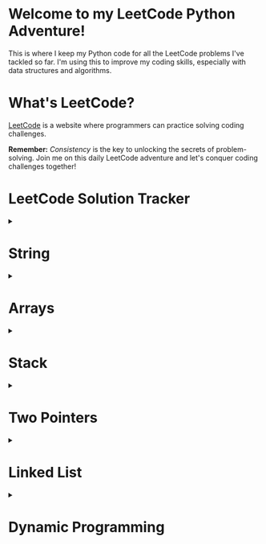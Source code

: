 # Welcome to my LeetCode Python Adventure!

This is where I keep my Python code for all the LeetCode problems I've tackled so far. I'm using this to improve my coding skills, especially with data structures and algorithms.

# What's LeetCode?

[LeetCode](https://leetcode.com/) is a website where programmers can practice solving coding challenges.

**Remember:** _Consistency_ is the key to unlocking the secrets of problem-solving. Join me on this daily LeetCode adventure and let's conquer coding challenges together!

# LeetCode Solution Tracker

<details>
  <summary><h1>String</h1></summary>

| **S#** | **Question#** |                             **Difficulty**                                    |                                         **Questions**                                                                                          |                                                                 **Solutions**                                   |
| :----: | :-----------: | :----------------------------------------------------------------------: | :-------------------------------------------------------------------------------------------------------------------------------------------:  | :----------------------------------------------------------------------------------------------------:          |
| **01** |      771      | <img src='https://img.shields.io/badge/Easy-darkcyan' alt='Easy'/>       | [Jewels and Stones](https://leetcode.com/problems/jewels-and-stones/)                                                                          | [Jewels and Stones](https://leetcode.com/submissions/detail/1258744687/)                                        |
| **02** |      520      | <img src='https://img.shields.io/badge/Easy-darkcyan' alt='Easy'/>       | [Detect Capital](https://leetcode.com/problems/detect-capital/)                                                                                | [Detect Capital](https://leetcode.com/submissions/detail/1258719995/)                                           |
| **03** |     2129      | <img src='https://img.shields.io/badge/Easy-darkcyan' alt='Easy'/>       | [Capitalize the Title](https://leetcode.com/problems/capitalize-the-title/)                                                                    | [Capitalize the Title](https://leetcode.com/submissions/detail/1264065876/)                                     |
| **04** |      557      | <img src='https://img.shields.io/badge/Easy-darkcyan' alt='Easy'/>       | [Reverse Words in a String III](https://leetcode.com/problems/reverse-words-in-a-string-iii/)                                                  | [Reverse Words in a String III](https://leetcode.com/submissions/detail/1265807621/)                            |
| **05** |      434      | <img src='https://img.shields.io/badge/Easy-darkcyan' alt='Easy'/>       | [Number of Segments in a String](https://leetcode.com/problems/number-of-segments-in-a-string/)                                                | [Number of Segments in a String](https://leetcode.com/submissions/detail/1266650872/)                           |
| **06** |     3120      | <img src='https://img.shields.io/badge/Easy-darkcyan' alt='Easy'/>       | [Count the Number of Special Characters I](https://leetcode.com/problems/count-the-number-of-special-characters-i/)                            | [Count the Number of Special Characters I](https://leetcode.com/submissions/detail/1264767081/)                 |
| **07** |      709      | <img src='https://img.shields.io/badge/Easy-darkcyan' alt='Easy'/>       | [To Lower Case](https://leetcode.com/problems/to-lower-case/)                                                                                  | [To Lower Case](https://leetcode.com/submissions/detail/1267302850/)                                            |
| **08** |      415      | <img src='https://img.shields.io/badge/Easy-darkcyan' alt='Easy'/>       | [Add Strings](https://leetcode.com/problems/add-strings/description/)                                                                          | [Add Strings](https://leetcode.com/submissions/detail/1270464330/)                                              |
| **09** |      28       | <img src='https://img.shields.io/badge/Easy-darkcyan' alt='Easy'/>       | [Find the Index of the First Occurrence in a String](https://leetcode.com/problems/find-the-index-of-the-first-occurrence-in-a-string/)        | [Find the Index of the First Occurrence in a String](https://leetcode.com/submissions/detail/1271444975/)       |
| **10** |     2716      | <img src='https://img.shields.io/badge/Easy-darkcyan' alt='Easy'/>       | [Minimize String Length](https://leetcode.com/problems/minimize-string-length/)                                                                | [Minimize String Length](https://leetcode.com/problems/minimize-string-length/submissions/)                     |
| **11** |      796      | <img src='https://img.shields.io/badge/Easy-darkcyan' alt='Easy'/>       | [Rotate String](https://leetcode.com/problems/rotate-string/)                                                                                  | [Rotate String](https://leetcode.com/submissions/detail/1441590107/)                                            |
| **12** |     3110      | <img src='https://img.shields.io/badge/Easy-darkcyan' alt='Easy'/>       | [Score of a String](https://leetcode.com/problems/score-of-a-string/)                                                                          | [Score of a String](https://leetcode.com/submissions/detail/1274357141/)                                        |
| **13** |      334      | <img src='https://img.shields.io/badge/Easy-darkcyan' alt='Easy'/>       | [Reverse String](https://leetcode.com/problems/reverse-string/description/)                                                                    | [Reverse String](https://leetcode.com/submissions/detail/1275214461/)                                           |
| **14** |      58       | <img src='https://img.shields.io/badge/Easy-darkcyan' alt='Easy'/>       | [Length of Last Word](https://leetcode.com/problems/length-of-last-word/description/)                                                          | [Length of Last Word](https://leetcode.com/submissions/detail/1276505891/)                                      |
| **15** |     3136      | <img src='https://img.shields.io/badge/Easy-darkcyan' alt='Easy'/>       | [Valid Word](https://leetcode.com/problems/valid-word/description/)                                                                            | [Valid Word](https://leetcode.com/submissions/detail/1295331034/)                                               |
| **16** |      392      | <img src='https://img.shields.io/badge/Easy-darkcyan' alt='Easy'/>       | [Is Subsequence](https://leetcode.com/problems/is-subsequence/)                                                                                | [Is Subsequence](https://leetcode.com/submissions/detail/1295347912/)                                           |
| **17** |      67       | <img src='https://img.shields.io/badge/Easy-darkcyan' alt='Easy'/>       | [Add Binary](https://leetcode.com/problems/add-binary/description/)                                                                            | [Add Binary](https://leetcode.com/submissions/detail/1292033255/)                                               |
| **18** |      43       | <img src='https://img.shields.io/badge/Medium-darkorange' alt='Medium'/> | [Multiply Strings](https://leetcode.com/problems/multiply-strings/description/)                                                                | [Multiply Strings](https://leetcode.com/submissions/detail/1292015203/)                                         |
| **19** |      2785     | <img src='https://img.shields.io/badge/Medium-darkorange' alt='Medium'/> | [Sort Vowels in a String](https://leetcode.com/problems/sort-vowels-in-a-string/description/)                                                  | [Sort Vowels in a String](https://leetcode.com/submissions/detail/1318780724/)                                  |
| **20** |      345      | <img src='https://img.shields.io/badge/Easy-darkcyan' alt='Easy'/>       | [Reverse Vowels of a String](https://leetcode.com/problems/reverse-vowels-of-a-string/description/)                                            | [Reverse Vowels of a String](https://leetcode.com/problems/reverse-vowels-of-a-string/submissions/)             |  
| **21** |     2937      | <img src='https://img.shields.io/badge/Easy-darkcyan' alt='Easy'/>       | [Make Three Strings Equal](https://leetcode.com/problems/make-three-strings-equal/description/)                                                | [Make Three Strings Equal](https://leetcode.com/problems/make-three-strings-equal/submissions/1334381520/)      |  
| **22** |      151      | <img src='https://img.shields.io/badge/Medium-darkorange' alt='Medium'/> | [Reverse Words in a String](https://leetcode.com/problems/reverse-words-in-a-string/description/)                                              | [Reverse Words in a String](https://leetcode.com/submissions/detail/1335950671/)                                |  
| **23** |     3046      | <img src='https://img.shields.io/badge/Easy-darkcyan' alt='Easy'/>       | [Split the Array](https://leetcode.com/problems/split-the-array/description/)                                                                  | [Split the Array](https://leetcode.com/problems/split-the-array/submissions/1337027927/)                        |  
| **24** |     2788      | <img src='https://img.shields.io/badge/Easy-darkcyan' alt='Easy'/>       | [Split Strings by Separator](https://leetcode.com/problems/split-strings-by-separator/description/)                                            | [Split Strings by Separator](https://leetcode.com/problems/split-strings-by-separator/submissions/1337039891/)  |  
| **25** |     500       | <img src='https://img.shields.io/badge/Easy-darkcyan' alt='Easy'/>       | [Keyboard Row](https://leetcode.com/problems/keyboard-row/description/)                                                                        | [Keyboard Row](https://leetcode.com/submissions/detail/1338509803/)                                             |  
| **26** |     819       | <img src='https://img.shields.io/badge/Easy-darkcyan' alt='Easy'/>       | [Most Common Word](https://leetcode.com/problems/most-common-word/)                                                                            | [Most Common Word](https://leetcode.com/submissions/detail/1339197713/)                                         |  
| **27** |     412       | <img src='https://img.shields.io/badge/Easy-darkcyan' alt='Easy'/>       | [Fizz Buzz](https://leetcode.com/problems/fizz-buzz/description/)                                                                              | [Fizz Buzz](https://leetcode.com/problems/fizz-buzz/description/)                                               |  
| **28** |     1408      | <img src='https://img.shields.io/badge/Easy-darkcyan' alt='Easy'/>       | [String Matching in an Array](https://leetcode.com/problems/string-matching-in-an-array/description/)                                          | [String Matching in an Array](https://leetcode.com/problems/string-matching-in-an-array/submissions/1358983174/)|  
| **29** |     1689      | <img src='https://img.shields.io/badge/Easy-darkcyan' alt='Easy'/>       | [Count the Number of Consistent Strings](https://leetcode.com/problems/count-the-number-of-consistent-strings/description/)                    | [Count the Number of Consistent Strings](https://leetcode.com/problems/count-the-number-of-consistent-strings/submissions/1369057004/)|  
| **30** |     2490      | <img src='https://img.shields.io/badge/Easy-darkcyan' alt='Easy'/>       | [Circular Sentence](https://leetcode.com/problems/circular-sentence/description/)                                                              | [Circular Sentence](https://leetcode.com/problems/circular-sentence/submissions/1440818220/)|  
| **31** |     242       | <img src='https://img.shields.io/badge/Easy-darkcyan' alt='Easy'/>       | [Valid Anagram](https://leetcode.com/problems/valid-anagram/description/)                                                                      | [Valid Anagram](https://leetcode.com/problems/valid-anagram/submissions/1441608840/)|  
| **32** |     884       | <img src='https://img.shields.io/badge/Easy-darkcyan' alt='Easy'/>       | [Uncommon Words from Two Sentences](https://leetcode.com/problems/uncommon-words-from-two-sentences/)                                          | [Uncommon Words from Two Sentences](https://leetcode.com/problems/uncommon-words-from-two-sentences/submissions/1444996622/)|  
</details>


<details>
  <summary><h1>Arrays</h1></summary>

| **S#** | **Question#** |                                **Difficulty**                                 |                                                    **Questions**                                                                               |                                                                            **Solutions**                                                                             
| :----: | :-----------: | :----------------------------------------------------------------------: | :-------------------------------------------------------------------------------------------------------------------:                          | :--------------------------------------------------------------------------------------------------------------:      |
| **01** |       1       |    <img src='https://img.shields.io/badge/Easy-darkcyan' alt='Easy'/>    | [Two Sum](https://leetcode.com/problems/two-sum/)                                                                                              | [Two Sum](https://leetcode.com/submissions/detail/1258265856/)                                                        |
| **02** |     1929      |    <img src='https://img.shields.io/badge/Easy-darkcyan' alt='Easy'/>    | [Concatenation of Array](https://leetcode.com/problems/concatenation-of-array/)                                                                | [Concatenation of Array](https://leetcode.com/submissions/detail/1259163870/)                                         |
| **03** |      217      |    <img src='https://img.shields.io/badge/Easy-darkcyan' alt='Easy'/>    | [Contains Duplicate](https://leetcode.com/problems/contains-duplicate/)                                                                        | [Contains Duplicate](https://leetcode.com/submissions/detail/1259278920/)                                             |
| **04** |      448      |    <img src='https://img.shields.io/badge/Easy-darkcyan' alt='Easy'/>    | [Find All Numbers Disappeared in an Array](https://leetcode.com/problems/find-all-numbers-disappeared-in-an-array/)                            | [Find All Numbers Disappeared in an Array](https://leetcode.com/submissions/detail/1262352233/)                       |
| **05** |      378      | <img src='https://img.shields.io/badge/Medium-darkorange' alt='Medium'/> | [Kth Smallest Element in a Sorted Matrix](https://leetcode.com/problems/kth-smallest-element-in-a-sorted-matrix/)                              | [Kth Smallest Element in a Sorted Matrix](https://leetcode.com/submissions/detail/1264708997/)                        |
| **06** |     1822      |    <img src='https://img.shields.io/badge/Easy-darkcyan' alt='Easy'/>    | [Sign of the Product of an Array](https://leetcode.com/problems/sign-of-the-product-of-an-array/)                                              | [Sign of the Product of an Array](https://leetcode.com/submissions/detail/1261362961/)                                |                                                                                                                                                                    
| **07** |     2089      |    <img src='https://img.shields.io/badge/Easy-darkcyan' alt='Easy'/>    | [Find Target Indices After Sorting Array](https://leetcode.com/problems/find-target-indices-after-sorting-array/)                              | [Find Target Indices After Sorting Array](https://leetcode.com/submissions/detail/1258736773/)                        |                                                                                                                                                
| **08** |     1470      |    <img src='https://img.shields.io/badge/Easy-darkcyan' alt='Easy'/>    | [Shuffle the Array](https://leetcode.com/problems/shuffle-the-array/)                                                                          | [Shuffle the Array](https://leetcode.com/submissions/detail/1259173945/)                                              |                                                                                                    
| **09** |      26       |    <img src='https://img.shields.io/badge/Easy-darkcyan' alt='Easy'/>    | [Remove Duplicates from Sorted Array](https://leetcode.com/problems/remove-duplicates-from-sorted-array/)                                      | [Remove Duplicates from Sorted Array](https://leetcode.com/submissions/detail/1259797632/)                            |                                                                                                          
| **10** |     2215      |    <img src='https://img.shields.io/badge/Easy-darkcyan' alt='Easy'/>    | [Find the Difference of Two Arrays](https://leetcode.com/problems/find-the-difference-of-two-arrays/)                                          | [Find the Difference of Two Arrays](https://leetcode.com/submissions/detail/1260562706/)                              |                                                                 
| **11** |      169      |    <img src='https://img.shields.io/badge/Easy-darkcyan' alt='Easy'/>    | [Majority Element](https://leetcode.com/problems/majority-element/)                                                                            | [Majority Elemnet](https://leetcode.com/submissions/detail/1262373152/)                                               |                                                         
| **12** |      75       | <img src='https://img.shields.io/badge/Medium-darkorange' alt='Medium'/> | [Sort Colors](https://leetcode.com/problems/sort-colors/)                                                                                      | [Sort Colors](https://leetcode.com/submissions/detail/1261357260/)                                                    |                                                          
| **13** |     1480      |    <img src='https://img.shields.io/badge/Easy-darkcyan' alt='Easy'/>    | [Running Sum of 1d Array](https://leetcode.com/problems/running-sum-of-1d-array/)                                                              | [Running Sum of 1d Array](https://leetcode.com/submissions/detail/1257885355/)                                        |                                                                     
| **14** |     1295      |    <img src='https://img.shields.io/badge/Easy-darkcyan' alt='Easy'/>    | [Find Numbers with Even Number of Digits](https://leetcode.com/problems/find-numbers-with-even-number-of-digits/)                              | [Find Numbers with Even Number of Digits](https://leetcode.com/submissions/detail/1258736668/)                        |
| **15** |      349      |    <img src='https://img.shields.io/badge/Easy-darkcyan' alt='Easy'/>    | [Intersection of Two Arrays](https://leetcode.com/problems/intersection-of-two-arrays/)                                                        | [Intersection of Two Arrays](https://leetcode.com/submissions/detail/1265884785/)                                     |
| **16** |      1365     |    <img src='https://img.shields.io/badge/Easy-darkcyan' alt='Easy'/>    | [How Many Numbers Are Smaller Than the Current Number](https://leetcode.com/problems/how-many-numbers-are-smaller-than-the-current-number/)    | [How Many Numbers Are Smaller Than the Current Number](https://leetcode.com/submissions/detail/1269472108/)           | 
| **17** |      136      |    <img src='https://img.shields.io/badge/Easy-darkcyan' alt='Easy'/>    | [Single Number](https://leetcode.com/problems/single-number/description/)                                                                      | [Single Number](https://leetcode.com/submissions/detail/1275243818/)                                                  |
| **18** |      268      |    <img src='https://img.shields.io/badge/Easy-darkcyan' alt='Easy'/>    | [Missing Number](https://leetcode.com/problems/missing-number/description/)                                                                    | [Missing Number](https://leetcode.com/submissions/detail/1275243818/)                                                 |
| **19** |     2489      | <img src='https://img.shields.io/badge/Medium-darkorange' alt='Medium'/> | [Append Characters to String to Make Subsequence](https://leetcode.com/problems/append-characters-to-string-to-make-subsequence/description/)  | [Append Characters to String to Make Subsequence](https://leetcode.com/submissions/detail/1276476036/)                |
| **20** |      260      | <img src='https://img.shields.io/badge/Medium-darkorange' alt='Medium'/> | [Single Number III](https://leetcode.com/problems/single-number-iii/description/)                                                              | [Single Number III](https://leetcode.com/submissions/detail/1276926025/)                                              |
| **21** |      287      | <img src='https://img.shields.io/badge/Medium-darkorange' alt='Medium'/> | [Find the Duplicate Number](https://leetcode.com/problems/find-the-duplicate-number/)                                                          | [Find the Duplicate Number](https://leetcode.com/submissions/detail/1320380206/)                                      |
| **22** |      3151     | <img src='https://img.shields.io/badge/Easy-darkcyan' alt='Easy'/>       | [Special Array I](https://leetcode.com/problems/special-array-i/description/)                                                                  | [ Special Array I](https://leetcode.com/problems/special-array-i/submissions/1331564805/)                             |
| **23** |      330      | <img src='https://img.shields.io/badge/Hard-darkred' alt='Hard'/>        | [Patching Array](https://leetcode.com/problems/patching-array/description/)                                                                    | [ Patching Array](https://leetcode.com/problems/patching-array/submissions/1290226837/)                               |
| **24** |      238      | <img src='https://img.shields.io/badge/Medium-darkorange' alt='Medium'/> | [Product of Array Except Self](https://leetcode.com/problems/product-of-array-except-self/description/)                                        | [ Product of Array Except Self](https://leetcode.com/problems/product-of-array-except-self/submissions/1340828923/)   |
| **25** |      1913     | <img src='https://img.shields.io/badge/Easy-darkcyan' alt='Easy'/>       | [Maximum Product Difference Between Two Pairs](https://leetcode.com/problems/maximum-product-difference-between-two-pairs/description/)        | [ Maximum Product Difference Between Two Pairs](https://leetcode.com/submissions/detail/1349016297/)                  |
| **26** |     1859      | <img src='https://img.shields.io/badge/Easy-darkcyan' alt='Easy'/>       | [Sorting the Sentence](https://leetcode.com/problems/sorting-the-sentence/description/)                                                        | [Sorting the Sentence](https://leetcode.com/problems/sorting-the-sentence/submissions/1353154203/)                    |
| **27** |     35        | <img src='https://img.shields.io/badge/Easy-darkcyan' alt='Easy'/>       | [Search Insert Position](https://leetcode.com/problems/search-insert-position/description/)                                                    | [Search Insert Position](https://leetcode.com/problems/search-insert-position/submissions/1447766205/)                                         |
| **28** |     830       | <img src='https://img.shields.io/badge/Easy-darkcyan' alt='Easy'/>       | [Positions of Large Groups](https://leetcode.com/problems/positions-of-large-groups/description/)                                              | [Positions of Large Groups](https://leetcode.com/problems/positions-of-large-groups/submissions/1386584313/)          |
| **29** |     643       | <img src='https://img.shields.io/badge/Easy-darkcyan' alt='Easy'/>       | [Maximum Average Subarray I](https://leetcode.com/problems/maximum-average-subarray-i/description/)                                            | [Maximum Average Subarray I](https://leetcode.com/submissions/detail/1432641823/)                                     |
| **30** |     3011      | <img src='https://img.shields.io/badge/Easy-darkcyan' alt='Easy'/>       | [Find if Array Can Be Sorted](https://leetcode.com/problems/find-if-array-can-be-sorted/description/)                                          | [Find if Array Can Be Sorted](https://leetcode.com/submissions/detail/1444894390/)                                    |


</details>


<details>
  <summary><h1>Stack</h1></summary>

| **S#** | **Question#** |                                **Difficulty**                                 |                                                **Questions**                                                                                   |                                                     **Solutions**                                               |
| :----: | :-----------: | :----------------------------------------------------------------------: | :-------------------------------------------------------------------------------------------------------------------------------------------:  | :-------------------------------------------------------------------------------------------------------------: |
| **01** |     1441      | <img src='https://img.shields.io/badge/Medium-darkorange' alt='Medium'/> | [Build an Array With Stack Operations](https://leetcode.com/problems/build-an-array-with-stack-operations/)                                    | [Build an Array With Stack Operations](https://leetcode.com/submissions/detail/1258282185/)                     |
| **02** |     2390      | <img src='https://img.shields.io/badge/Medium-darkorange' alt='Medium'/> | [Removing Stars From a String](https://leetcode.com/problems/removing-stars-from-a-string/)                                                    | [Removing Stars From a String](https://leetcode.com/submissions/detail/1263249505/)                             |                                                                                                               |
| **03** |     844       | <img src='https://img.shields.io/badge/Easy-darkcyan' alt='Easy'/>       | [Backspace String Compare](https://leetcode.com/problems/backspace-string-compare/description/)                                                | [Backspace String Compare](https://leetcode.com/problems/backspace-string-compare/submissions/1324152891/)      |                                                                                                               |
| **04** |     3174      | <img src='https://img.shields.io/badge/Easy-darkcyan' alt='Easy'/>       | [Clear-digits](https://leetcode.com/problems/clear-digits/)                                                                                    | [Clear-digits](https://leetcode.com/problems/clear-digits/submissions/1444675048/)                              |                                                                                                               |
| **05** |     1544      | <img src='https://img.shields.io/badge/Easy-darkcyan' alt='Easy'/>       | [Make The String Great](https://leetcode.com/problems/make-the-string-great/description/)                                                      | [Make The String Great](https://leetcode.com/submissions/detail/1446689675/)                              |                                                                                                               |

</details>



<details>
  <summary><h1>Two Pointers</h1></summary>

| **S#** | **Question#** |                                **Difficulty**                                 |                                                **Questions**                                                                                   |                                                     **Solutions**                                               |
| :----: | :-----------: | :----------------------------------------------------------------------: | :-------------------------------------------------------------------------------------------------------------------------------------------:  | :-------------------------------------------------------------------------------------------------------------: |
| **01** |       283     | <img src='https://img.shields.io/badge/Easy-darkcyan' alt='Easy'/>       | [Move Zeroes](https://leetcode.com/problems/move-zeroes/description/)                                                                          | [Move Zeroes](https://leetcode.com/submissions/detail/1321388819/)                                              |
| **02** |       917     | <img src='https://img.shields.io/badge/Easy-darkcyan' alt='Easy'/>       | [Reverse Only Letters](https://leetcode.com/problems/reverse-only-letters/description/)                                                        | [Reverse Only Letters](https://leetcode.com/problems/reverse-only-letters/submissions/1322607325/)              |
| **03** |       26      | <img src='https://img.shields.io/badge/Easy-darkcyan' alt='Easy'/>       | [Remove Duplicates from Sorted Array](https://leetcode.com/problems/remove-duplicates-from-sorted-array/description/)                          | [Remove Duplicates from Sorted Array](https://leetcode.com/submissions/detail/1324123246/)                      |
| **04** |       219     | <img src='https://img.shields.io/badge/Easy-darkcyan' alt='Easy'/>       | [Contains Duplicate II](https://leetcode.com/problems/contains-duplicate-ii/description/)                                                      | [Contains Duplicate II](https://leetcode.com/submissions/detail/1365747192/)                                    |

</details>


<details>
  <summary><h1>Linked List</h1></summary>

| **S#** | **Question#** |                                **Difficulty**                                 |                                                **Questions**                                                                                   |                                                     **Solutions**                                               |
| :----: | :-----------: | :----------------------------------------------------------------------: | :-------------------------------------------------------------------------------------------------------------------------------------------:  | :-------------------------------------------------------------------------------------------------------------: |
| **01** |       876     | <img src='https://img.shields.io/badge/Easy-darkcyan' alt='Easy'/>       | [Middle node of the linked list](https://leetcode.com/problems/middle-of-the-linked-list/description/)                                         | [Middle node of the linked list](https://leetcode.com/submissions/detail/1355030579/)                           |
| **02** |       206     | <img src='https://img.shields.io/badge/Easy-darkcyan' alt='Easy'/>       | [Reverse Linked List](https://leetcode.com/problems/reverse-linked-list/description/)                                                          | [Reverse Linked List](https://leetcode.com/submissions/detail/1361411532/)                                      |
| **03** |       83      | <img src='https://img.shields.io/badge/Easy-darkcyan' alt='Easy'/>       | [Remove Duplicates from Sorted List](https://leetcode.com/problems/remove-duplicates-from-sorted-list/description/)                            | [Remove Duplicates from Sorted List](https://leetcode.com/submissions/detail/1373244355/)                       |
| **04** |       203     | <img src='https://img.shields.io/badge/Easy-darkcyan' alt='Easy'/>       | [Remove Linked List Elements](https://leetcode.com/problems/remove-linked-list-elements/description/)                                          | [Remove Linked List Elements](https://leetcode.com/submissions/detail/1383140432/)                              |
</details>


<details>
  <summary><h1>Dynamic Programming</h1></summary>

| **S#** | **Question#** |                                **Difficulty**                                 |                                                **Questions**                                                                                        |                                                     **Solutions**                                               |
| :----: | :-----------: | :----------------------------------------------------------------------:      | :-------------------------------------------------------------------------------------------------------------------------------------------:       | :-------------------------------------------------------------------------------------------------------------: |
| **01** |      1671     | <img src='https://img.shields.io/badge/Hard-darkred' alt='Hard'/>             | [Minimum Number of Removals to Make Mountain Array](https://leetcode.com/problems/minimum-number-of-removals-to-make-mountain-array/description/)   | [Minimum Number of Removals to Make Mountain Array](https://leetcode.com/submissions/detail/1438339445/)        |
  
</details>